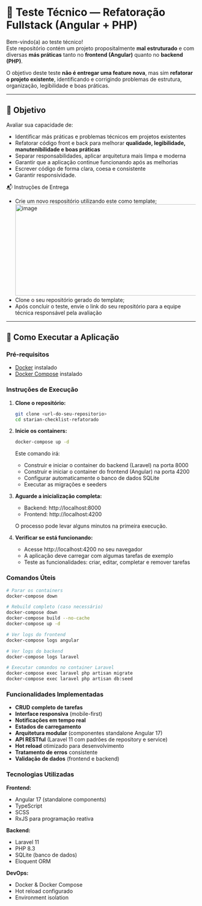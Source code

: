 # 🧪 Teste Técnico — Refatoração Fullstack (Angular + PHP)


Bem-vindo(a) ao teste técnico!  
Este repositório contém um projeto propositalmente **mal estruturado** e com diversas **más práticas** tanto no **frontend (Angular)** quanto no **backend (PHP)**.

O objetivo deste teste **não é entregar uma feature nova**, mas sim **refatorar o projeto existente**, identificando e corrigindo problemas de estrutura, organização, legibilidade e boas práticas.

---

## 🎯 Objetivo

Avaliar sua capacidade de:

- Identificar más práticas e problemas técnicos em projetos existentes
- Refatorar código front e back para melhorar **qualidade, legibilidade, manutenibilidade e boas práticas**
- Separar responsabilidades, aplicar arquitetura mais limpa e moderna
- Garantir que a aplicação continue funcionando após as melhorias
- Escrever código de forma clara, coesa e consistente
- Garantir responsividade.

📬 Instruções de Entrega
- Crie um novo respositório utilizando este como template;
  <img width="1285" height="242" alt="image" src="https://github.com/user-attachments/assets/093203bc-88d3-4806-b688-877369d0bfec" />
- Clone o seu repositório gerado do template;
- Após concluir o teste, envie o link do seu repositório para a equipe técnica responsável pela avaliação

---

## 🚀 Como Executar a Aplicação

### Pré-requisitos
- [Docker](https://www.docker.com/get-started) instalado
- [Docker Compose](https://docs.docker.com/compose/install/) instalado

### Instruções de Execução

1. **Clone o repositório:**
   ```bash
   git clone <url-do-seu-repositorio>
   cd starian-checklist-refatorado
   ```

2. **Inicie os containers:**
   ```bash
   docker-compose up -d
   ```
   
   Este comando irá:
   - Construir e iniciar o container do backend (Laravel) na porta 8000
   - Construir e iniciar o container do frontend (Angular) na porta 4200
   - Configurar automaticamente o banco de dados SQLite
   - Executar as migrações e seeders

3. **Aguarde a inicialização completa:**
   - Backend: http://localhost:8000
   - Frontend: http://localhost:4200
   
   O processo pode levar alguns minutos na primeira execução.

4. **Verificar se está funcionando:**
   - Acesse http://localhost:4200 no seu navegador
   - A aplicação deve carregar com algumas tarefas de exemplo
   - Teste as funcionalidades: criar, editar, completar e remover tarefas

### Comandos Úteis

```bash
# Parar os containers
docker-compose down

# Rebuild completo (caso necessário)
docker-compose down
docker-compose build --no-cache
docker-compose up -d

# Ver logs do frontend
docker-compose logs angular

# Ver logs do backend
docker-compose logs laravel

# Executar comandos no container Laravel
docker-compose exec laravel php artisan migrate
docker-compose exec laravel php artisan db:seed
```

### Funcionalidades Implementadas

- **CRUD completo de tarefas**
- **Interface responsiva** (mobile-first)
- **Notificações em tempo real**
- **Estados de carregamento**
- **Arquitetura modular** (componentes standalone Angular 17)
- **API RESTful** (Laravel 11 com padrões de repository e service)
- **Hot reload** otimizado para desenvolvimento
- **Tratamento de erros** consistente
- **Validação de dados** (frontend e backend)

### Tecnologias Utilizadas

**Frontend:**
- Angular 17 (standalone components)
- TypeScript
- SCSS
- RxJS para programação reativa

**Backend:**
- Laravel 11
- PHP 8.3
- SQLite (banco de dados)
- Eloquent ORM

**DevOps:**
- Docker & Docker Compose
- Hot reload configurado
- Environment isolation
